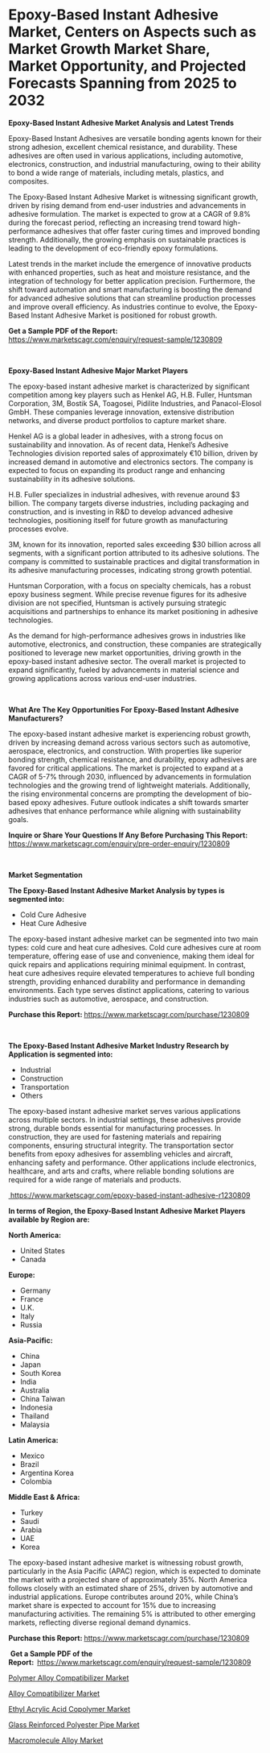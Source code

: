 <p><h1>Epoxy-Based Instant Adhesive Market, Centers on Aspects such as Market Growth Market Share, Market Opportunity, and Projected Forecasts Spanning from 2025 to 2032</h1></p><p><strong>Epoxy-Based Instant Adhesive Market Analysis and Latest Trends</strong></p>
<p><p>Epoxy-Based Instant Adhesives are versatile bonding agents known for their strong adhesion, excellent chemical resistance, and durability. These adhesives are often used in various applications, including automotive, electronics, construction, and industrial manufacturing, owing to their ability to bond a wide range of materials, including metals, plastics, and composites.</p><p>The Epoxy-Based Instant Adhesive Market is witnessing significant growth, driven by rising demand from end-user industries and advancements in adhesive formulation. The market is expected to grow at a CAGR of 9.8% during the forecast period, reflecting an increasing trend toward high-performance adhesives that offer faster curing times and improved bonding strength. Additionally, the growing emphasis on sustainable practices is leading to the development of eco-friendly epoxy formulations.</p><p>Latest trends in the market include the emergence of innovative products with enhanced properties, such as heat and moisture resistance, and the integration of technology for better application precision. Furthermore, the shift toward automation and smart manufacturing is boosting the demand for advanced adhesive solutions that can streamline production processes and improve overall efficiency. As industries continue to evolve, the Epoxy-Based Instant Adhesive Market is positioned for robust growth.</p></p>
<p><strong>Get a Sample PDF of the Report:&nbsp;</strong> <a href="https://www.marketscagr.com/enquiry/request-sample/1230809?utm_campaign=2031&utm_medium=2&utm_source=Github&utm_content=ia&utm_term=03042025&utm_id=epoxy-based-instant-adhesive">https://www.marketscagr.com/enquiry/request-sample/1230809</a></p>
<p>&nbsp;</p>
<p><strong>Epoxy-Based Instant Adhesive Major Market Players</strong></p>
<p><p>The epoxy-based instant adhesive market is characterized by significant competition among key players such as Henkel AG, H.B. Fuller, Huntsman Corporation, 3M, Bostik SA, Toagosei, Pidilite Industries, and Panacol-Elosol GmbH. These companies leverage innovation, extensive distribution networks, and diverse product portfolios to capture market share.</p><p>Henkel AG is a global leader in adhesives, with a strong focus on sustainability and innovation. As of recent data, Henkel’s Adhesive Technologies division reported sales of approximately €10 billion, driven by increased demand in automotive and electronics sectors. The company is expected to focus on expanding its product range and enhancing sustainability in its adhesive solutions.</p><p>H.B. Fuller specializes in industrial adhesives, with revenue around $3 billion. The company targets diverse industries, including packaging and construction, and is investing in R&D to develop advanced adhesive technologies, positioning itself for future growth as manufacturing processes evolve.</p><p>3M, known for its innovation, reported sales exceeding $30 billion across all segments, with a significant portion attributed to its adhesive solutions. The company is committed to sustainable practices and digital transformation in its adhesive manufacturing processes, indicating strong growth potential.</p><p>Huntsman Corporation, with a focus on specialty chemicals, has a robust epoxy business segment. While precise revenue figures for its adhesive division are not specified, Huntsman is actively pursuing strategic acquisitions and partnerships to enhance its market positioning in adhesive technologies.</p><p>As the demand for high-performance adhesives grows in industries like automotive, electronics, and construction, these companies are strategically positioned to leverage new market opportunities, driving growth in the epoxy-based instant adhesive sector. The overall market is projected to expand significantly, fueled by advancements in material science and growing applications across various end-user industries.</p></p>
<p>&nbsp;</p>
<p><strong>What Are The Key Opportunities For Epoxy-Based Instant Adhesive Manufacturers?</strong></p>
<p><p>The epoxy-based instant adhesive market is experiencing robust growth, driven by increasing demand across various sectors such as automotive, aerospace, electronics, and construction. With properties like superior bonding strength, chemical resistance, and durability, epoxy adhesives are favored for critical applications. The market is projected to expand at a CAGR of 5-7% through 2030, influenced by advancements in formulation technologies and the growing trend of lightweight materials. Additionally, the rising environmental concerns are prompting the development of bio-based epoxy adhesives. Future outlook indicates a shift towards smarter adhesives that enhance performance while aligning with sustainability goals.</p></p>
<p><strong>Inquire or Share Your Questions If Any Before Purchasing This Report:</strong> <a href="https://www.marketscagr.com/enquiry/pre-order-enquiry/1230809?utm_campaign=2031&utm_medium=2&utm_source=Github&utm_content=ia&utm_term=03042025&utm_id=epoxy-based-instant-adhesive">https://www.marketscagr.com/enquiry/pre-order-enquiry/1230809</a></p>
<p>&nbsp;</p>
<p><strong>Market Segmentation</strong></p>
<p><strong>The Epoxy-Based Instant Adhesive Market Analysis by types is segmented into:</strong></p>
<p><ul><li>Cold Cure Adhesive</li><li>Heat Cure Adhesive</li></ul></p>
<p><p>The epoxy-based instant adhesive market can be segmented into two main types: cold cure and heat cure adhesives. Cold cure adhesives cure at room temperature, offering ease of use and convenience, making them ideal for quick repairs and applications requiring minimal equipment. In contrast, heat cure adhesives require elevated temperatures to achieve full bonding strength, providing enhanced durability and performance in demanding environments. Each type serves distinct applications, catering to various industries such as automotive, aerospace, and construction.</p></p>
<p><strong>Purchase this Report:&nbsp;</strong><a href="https://www.marketscagr.com/purchase/1230809?utm_campaign=2031&utm_medium=2&utm_source=Github&utm_content=ia&utm_term=03042025&utm_id=epoxy-based-instant-adhesive">https://www.marketscagr.com/purchase/1230809</a></p>
<p>&nbsp;</p>
<p><strong>The Epoxy-Based Instant Adhesive Market Industry Research by Application is segmented into:</strong></p>
<p><ul><li>Industrial</li><li>Construction</li><li>Transportation</li><li>Others</li></ul></p>
<p><p>The epoxy-based instant adhesive market serves various applications across multiple sectors. In industrial settings, these adhesives provide strong, durable bonds essential for manufacturing processes. In construction, they are used for fastening materials and repairing components, ensuring structural integrity. The transportation sector benefits from epoxy adhesives for assembling vehicles and aircraft, enhancing safety and performance. Other applications include electronics, healthcare, and arts and crafts, where reliable bonding solutions are required for a wide range of materials and products.</p></p>
<p><a href="https://www.marketscagr.com/epoxy-based-instant-adhesive-r1230809?utm_campaign=2031&utm_medium=2&utm_source=Github&utm_content=ia&utm_term=03042025&utm_id=epoxy-based-instant-adhesive">&nbsp;https://www.marketscagr.com/epoxy-based-instant-adhesive-r1230809</a></p>
<p><strong>In terms of Region, the Epoxy-Based Instant Adhesive Market Players available by Region are:</strong></p>
<p>
    <p> <strong> North America: </strong>
        <ul>
            <li>United States</li>
            <li>Canada</li>
        </ul>
        </p> 
    <p> <strong> Europe: </strong>
        <ul>
            <li>Germany</li>
            <li>France</li>
            <li>U.K.</li>
            <li>Italy</li>
            <li>Russia</li>
        </ul>
        </p> 
    <p> <strong> Asia-Pacific: </strong>
        <ul>
            <li>China</li>
            <li>Japan</li>
            <li>South Korea</li>
            <li>India</li>
            <li>Australia</li>
            <li>China Taiwan</li>
            <li>Indonesia</li>
            <li>Thailand</li>
            <li>Malaysia</li>
        </ul>
        </p> 
    <p> <strong> Latin America: </strong>
        <ul>
            <li>Mexico</li>
            <li>Brazil</li>
            <li>Argentina Korea</li>
            <li>Colombia</li>
        </ul>
        </p> 
    <p> <strong> Middle East & Africa: </strong>
        <ul>
            <li>Turkey</li>
            <li>Saudi</li>
            <li>Arabia</li>
            <li>UAE</li>
            <li>Korea</li>
        </ul>
    </p>
    </p>
<p><p>The epoxy-based instant adhesive market is witnessing robust growth, particularly in the Asia Pacific (APAC) region, which is expected to dominate the market with a projected share of approximately 35%. North America follows closely with an estimated share of 25%, driven by automotive and industrial applications. Europe contributes around 20%, while China’s market share is expected to account for 15% due to increasing manufacturing activities. The remaining 5% is attributed to other emerging markets, reflecting diverse regional demand dynamics.</p></p>
<p><strong>Purchase this Report: </strong><a href="https://www.marketscagr.com/purchase/1230809?utm_campaign=2031&utm_medium=2&utm_source=Github&utm_content=ia&utm_term=03042025&utm_id=epoxy-based-instant-adhesive">https://www.marketscagr.com/purchase/1230809</a></p>
<p>&nbsp;<strong>Get a Sample PDF of the Report:&nbsp;&nbsp;</strong><a href="https://www.marketscagr.com/enquiry/request-sample/1230809?utm_campaign=2031&utm_medium=2&utm_source=Github&utm_content=ia&utm_term=03042025&utm_id=epoxy-based-instant-adhesive">https://www.marketscagr.com/enquiry/request-sample/1230809</a></p>
<p><strong></strong></p>
<p><p><a href="https://github.com/yardemuongz5/Market-Research-Report-List-1/blob/main/polymer-alloy-compatibilizer-market.md?utm_campaign=2031&utm_medium=2&utm_source=Github&utm_content=ia&utm_term=03042025&utm_id=epoxy-based-instant-adhesive">Polymer Alloy Compatibilizer Market</a></p><p><a href="https://github.com/balbajagatr1/Market-Research-Report-List-1/blob/main/alloy-compatibilizer-market.md?utm_campaign=2031&utm_medium=2&utm_source=Github&utm_content=ia&utm_term=03042025&utm_id=epoxy-based-instant-adhesive">Alloy Compatibilizer Market</a></p><p><a href="https://github.com/PeterParrish5/Market-Research-Report-List-7/blob/main/ethyl-acrylic-acid-copolymer-market.md?utm_campaign=2031&utm_medium=2&utm_source=Github&utm_content=ia&utm_term=03042025&utm_id=epoxy-based-instant-adhesive">Ethyl Acrylic Acid Copolymer Market</a></p><p><a href="https://github.com/rempemelon5k/Market-Research-Report-List-1/blob/main/glass-reinforced-polyester-pipe-market.md?utm_campaign=2031&utm_medium=2&utm_source=Github&utm_content=ia&utm_term=03042025&utm_id=epoxy-based-instant-adhesive">Glass Reinforced Polyester Pipe Market</a></p><p><a href="https://github.com/aloyoarmahvr/Market-Research-Report-List-1/blob/main/macromolecule-alloy-market.md?utm_campaign=2031&utm_medium=2&utm_source=Github&utm_content=ia&utm_term=03042025&utm_id=epoxy-based-instant-adhesive">Macromolecule Alloy Market</a></p></p>